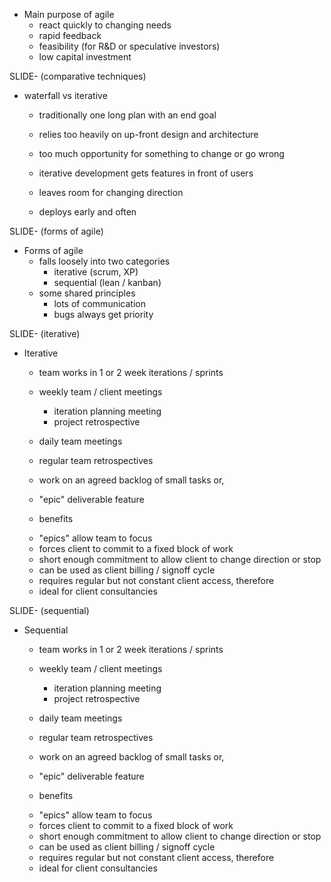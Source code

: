 + Main purpose of agile
  * react quickly to changing needs
  * rapid feedback
  * feasibility (for R&D or speculative investors)
  * low capital investment

SLIDE- (comparative techniques)

  * waterfall vs iterative
    - traditionally one long plan with an end goal
    - relies too heavily on up-front design and architecture
    - too much opportunity for something to change or go wrong

    - iterative development gets features in front of users
    - leaves room for changing direction
    - deploys early and often

SLIDE- (forms of agile)

+ Forms of agile
  * falls loosely into two categories
    - iterative (scrum, XP)
    - sequential (lean / kanban)
  * some shared principles
    - lots of communication
    - bugs always get priority

SLIDE- (iterative)

  * Iterative
    - team works in 1 or 2 week iterations / sprints
    - weekly team / client meetings
      + iteration planning meeting
      + project retrospective
    - daily team meetings
    - regular team retrospectives

    - work on an agreed backlog of small tasks or,
    - "epic" deliverable feature
    - benefits
     + "epics" allow team to focus
     + forces client to commit to a fixed block of work
     + short enough commitment to allow client to change direction or stop
     + can be used as client billing / signoff cycle
    - requires regular but not constant client access, therefore
    - ideal for client consultancies

SLIDE- (sequential)

  * Sequential
    - team works in 1 or 2 week iterations / sprints
    - weekly team / client meetings
      + iteration planning meeting
      + project retrospective
    - daily team meetings
    - regular team retrospectives

    - work on an agreed backlog of small tasks or,
    - "epic" deliverable feature
    - benefits
     + "epics" allow team to focus
     + forces client to commit to a fixed block of work
     + short enough commitment to allow client to change direction or stop
     + can be used as client billing / signoff cycle
    - requires regular but not constant client access, therefore
    - ideal for client consultancies
